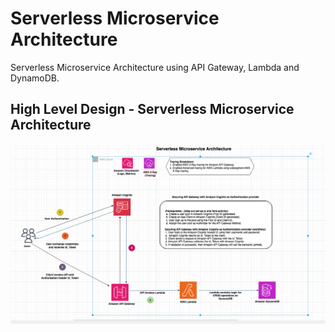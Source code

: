 # Serverless Microservice Architecture
Serverless Microservice Architecture using API Gateway, Lambda and DynamoDB.

## High Level Design - Serverless Microservice Architecture
![High Level Design](./images/HighLevelDesign-ServerlessMicroservice.png)
